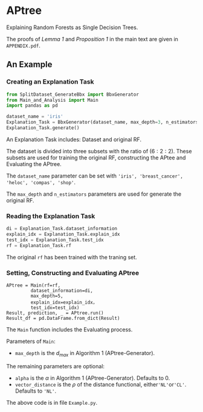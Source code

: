 # APtree
Explaining Random Forests as Single Decision Trees.

The proofs of *Lemma 1* and *Proposition 1* in the main text are given in `APPENDIX.pdf`.

## An Example


### Creating an Explanation Task
```python
from SplitDataset_GenerateBbx import BbxGenerator
from Main_and_Analysis import Main
import pandas as pd

dataset_name = 'iris'
Explanation_Task = BbxGenerator(dataset_name, max_depth=3, n_estimators=10)
Explanation_Task.generate()
```
An Explanation Task includes: Dataset and original RF.

The dataset is divided into three subsets with the ratio of $(6:2:2)$.
These subsets are used for training the original RF, constructing the APtee and Evaluating the APtree.

The `dataset_name` parameter can be set with `'iris', 'breast_cancer', 'heloc', 'compas', 'shop'`.


The `max_depth` and `n_estimators` parameters are used for generate the original RF.


### Reading the Explanation Task
```python
di = Explanation_Task.dataset_information
explain_idx = Explanation_Task.explain_idx
test_idx = Explanation_Task.test_idx
rf = Explanation_Task.rf
```
The original `rf` has been trained with the traning set. 

### Setting, Constructing and Evaluating APtree
```
APtree = Main(rf=rf,
         dataset_information=di,
         max_depth=5,
         explain_idx=explain_idx，
         test_idx=test_idx)
Result, prediction, _ = APtree.run()
Result_df = pd.DataFrame.from_dict(Result)
```
The `Main` function includes the Evaluating process.

Parameters of `Main`:
- `max_depth` is the $d_{max}$ in Algorithm 1 (APtree-Generator).

The remaining parameters are optional:
- `alpha` is the $\alpha$ in Algorithm 1 (APtree-Generator). Defaults to 0.
- `vector_distance` is the $\rho$ of the distance functional, either`'NL'`or`'CL'`. Defaults to `'NL'`.


The above code is in file `Example.py`.
